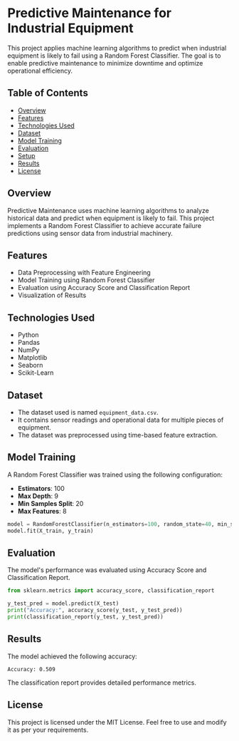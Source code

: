 # Predictive Maintenance for Industrial Equipment

This project applies machine learning algorithms to predict when industrial equipment is likely to fail using a Random Forest Classifier. The goal is to enable predictive maintenance to minimize downtime and optimize operational efficiency.

## Table of Contents

- [Overview](#overview)
- [Features](#features)
- [Technologies Used](#technologies-used)
- [Dataset](#dataset)
- [Model Training](#model-training)
- [Evaluation](#evaluation)
- [Setup](#setup)
- [Results](#results)
- [License](#license)

## Overview

Predictive Maintenance uses machine learning algorithms to analyze historical data and predict when equipment is likely to fail. This project implements a Random Forest Classifier to achieve accurate failure predictions using sensor data from industrial machinery.

## Features

- Data Preprocessing with Feature Engineering
- Model Training using Random Forest Classifier
- Evaluation using Accuracy Score and Classification Report
- Visualization of Results

## Technologies Used

- Python
- Pandas
- NumPy
- Matplotlib
- Seaborn
- Scikit-Learn

## Dataset

- The dataset used is named `equipment_data.csv`.
- It contains sensor readings and operational data for multiple pieces of equipment.
- The dataset was preprocessed using time-based feature extraction.


## Model Training

A Random Forest Classifier was trained using the following configuration:

- **Estimators**: 100
- **Max Depth**: 9
- **Min Samples Split**: 20
- **Max Features**: 8

```python
model = RandomForestClassifier(n_estimators=100, random_state=40, min_samples_split=20, max_features=8, max_depth=9)
model.fit(X_train, y_train)
```

## Evaluation

The model's performance was evaluated using Accuracy Score and Classification Report.

```python
from sklearn.metrics import accuracy_score, classification_report

y_test_pred = model.predict(X_test)
print("Accuracy:", accuracy_score(y_test, y_test_pred))
print(classification_report(y_test, y_test_pred))
```

## Results

The model achieved the following accuracy:

```plaintext
Accuracy: 0.509
```

The classification report provides detailed performance metrics.

## License

This project is licensed under the MIT License. Feel free to use and modify it as per your requirements.
